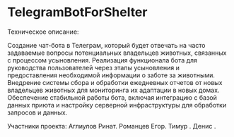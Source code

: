 # TelegramBotForShelter

Техническое описание:

Создание чат-бота в Телеграм, который будет отвечать на часто задаваемые вопросы потенциальных владельцев животных, связанных с процессом усыновления.
Реализация функционала бота для руководства пользователей через этапы усыновления и предоставления необходимой информации о заботе за животными.
Внедрение системы сбора и обработки ежедневных отчетов от новых владельцев животных для мониторинга их адаптации в новых домах.
Обеспечение стабильной работы бота, включая интеграцию с базой данных приюта и настройку серверной инфраструктуры для обработки запросов и данных.

Участники проекта:
Аглиулов Ринат.
Романцев Егор.
Тимур   .
Денис   .
